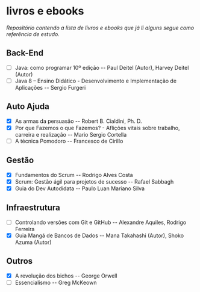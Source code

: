# livros e ebooks
_Repositório contendo a lista de livros e ebooks que já li alguns segue como referência de estudo._

## Back-End


- [ ] Java: como programar 10º edição -- Paul Deitel (Autor), Harvey Deitel (Autor) 
- [ ] Java 8 – Ensino Didático - Desenvolvimento e Implementação de Aplicações -- Sergio Furgeri

## Auto Ajuda

- [X] As armas da persuasão -- Robert B. Cialdini, Ph. D.
- [X] Por que Fazemos o que Fazemos? - Aflições vitais sobre trabalho, carreira e realização -- Mario Sergio Cortella
- [ ] A técnica Pomodoro -- Francesco de Cirillo

## Gestão

- [X] Fundamentos do Scrum -- Rodrigo Alves Costa
- [X] Scrum: Gestão ágil para projetos de sucesso -- Rafael Sabbagh
- [X]  Guia do Dev Autodidata -- Paulo Luan Mariano Silva

## Infraestrutura

- [ ] Controlando versões com Git e GitHub -- Alexandre Aquiles, Rodrigo Ferreira
- [X] Guia Mangá de Bancos de Dados --  Mana Takahashi (Autor), Shoko Azuma (Autor)

## Outros

- [X] A revolução dos bichos -- George Orwell
- [ ] Essencialismo -- Greg McKeown
